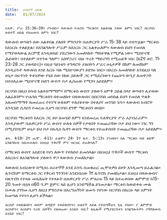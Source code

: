 ```yaml
---
title:  ሁለተኛ ዕድል
date:   01/07/2024
---
```


`የሐዋ. ሥራ 15:36–39ን ያንብቡ። ጳውሎስ ዮሐንስ ማርቆስን አልቀበል ያለው ለምን ነበር? በርናባስ ሁለተኛ ዕድል የሰጠውስ ለምን ነበር?`

ጳውሎስ ወጣቱን ሰው አልቀበል ያለበት ምክንያት በሐዋርያት ሥራ 15፡ 38 ላይ ተሰጥቷል። ማርቆስ ከእነርሱ ተለይቷል፣ በአገልግሎት ሥራም ከእነርሱ ጋር አልቀጠለም። ጳውሎስ ይህን የመሰለ የማያወላውል እርምጃ እንዲወስድ ያደረገውን አመለካከት ማስተዋል የሚቻል ነው። ሚስዮናዊ ሕይወት፣ በተለይም በጥንቱ ዓለም፣ አስቸጋሪና ብዙ ጥረት ማድረግን የሚጠይቅ ነበር (ከ2ኛ ቆሮ. 11፡ 23-28 ጋር ያወዳድሩ)። የዚህ ዓይነቱን ተግዳሮት ያለበትን ሥራና ሁኔታዎች ሸክም ለመሸከም እንዲረዱት ጳውሎስ እንደ እርሱ ባሉ ሚስዮናውያን ይደገፍ ነበር። በእርሱ አመለካከት እንደዚህ ባለ ሁኔታ በፍጥነት ትቶአቸው የሄደ ሰው ከክፉ ኃይሎች ጋር የሚደረገውን የጨበጣ ውጊያ ለመዋጋት በተሰለፈው ሚስዮናዊ ቡድን ውስጥ ቦታ ሊሰጠው የሚገባ አይደለም።

በርናባስ በዚህ ሀሳብ አልተስማማም። በማርቆስ ውስጥ ያለውን ዕምቅ ኃይል ስላየ ወጣቱን ሊተወው አልፈለገም። ዮሐንስ ማርቆስን በተመለከተ በጳውሎስና በበርናባስ መካከል ይህን የመሰለ ጥልቅ አለመስማማት ከመፈጠሩ የተነሣ ሁለቱም ተለያይተው በተለያየ መንገድ ሄዱ። ጳውሎስ አብሮት እንዲሄድ   ሲላስን የመረጠ ሲሆን በርናባስ ደግሞ ማርቆስን ወሰደ።

በርናባስ ማርቆስን ከእርሱ ጋር ይዞ ለመሄድ ለምን እንደመረጠ የሐዋርያት ሥራ አያብራራም። እንዲያውም በሐዋርያት ሥራ ውስጥ ሁለቱ ሰዎች የታዩበት የመጨረሻው ቦታ ይህ ነው። ነገር ግን በሚያስገርም ሁኔታ ይህ ቦታ በአዲስ ኪዳን ውስጥ ማርቆስ የተጠቀሰበት የመጨረሻው ቦታ አይደለም።

`ቆላ. 4፡10፤ 2ኛ ጢሞ. 4፡11፤ ፊልሞና 24፣ 1ኛ ጴጥ. 5፡:13ን ያንብቡ። ስለ ማርቆስ ወደ ቀድሞ አገልግሎቱ ስለመመለሱ እነዚህ ጥቅሶች ምን ዝርዝር ይጠቅሳሉ?`

በማርቆስ ውስጥ አስደናቂ የሆነ ለውጥ የተከሰተ ይመስላል። በእነዚህ ጥቅሶች ውስጥ ማርቆስ ለእርሱና ለአገልግሎቱ ያለውን ዋጋ ጳውሎስ ያመለክታል።

ጳውሎስ አብረውት ከሚሰሩ ሰራተኞች እንደ አንዱ በመቁጠር ጢሞቴዎስ ይዞት እንዲመጣ ይፈልጋል። ጴጥሮስም ከማርቆስ ጋር የቅርብ ግንኙነት እንደነበረው 1ኛ ጴጥሮስ ያመለክታል። እነዚህ በጳውሎስና በጴጥሮስ የተጻፉ መጻሕፍት የተጻፉት በሐዋርያት ሥራ ምዕራፍ 15 ላይ ከተጠቀሰው ልምምድ ከ15-20 ዓመት በኋላ በ60 ዓ.ም ጅምር ላይ ሊሆን እንደሚችል ይገመታል። ማርቆስ ከውድቀቱ ሙሉ በሙሉ ያገገመ ሲሆን ለዚህ ምክንያቱ በእርግጠኝነት ዘመዱ የሆነው በርናባስ በእርሱ ላይ እምነት ከመጣሉ የተነሳ ሊሆን ይችላል።

`እርስዎ የወደቁበትን ወይም ወዳጅዎ የወደቀበትንና ሁለተኛ እድል የተሰጣችሁን ጊዜ ያስቡ። ያ ልምምድ እርስዎንና እርስዎን የረዱ ሰዎችን የለወጠው እንዴት ነበር? ለሌሎች የሚያደርጉትን አገልግሎትዎን ያሻሻለውስ እንዴት ነበር?`
